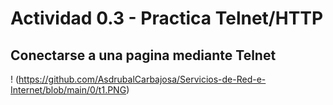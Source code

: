 # Actividad 0.3 - Practica Telnet/HTTP
## Conectarse a una pagina mediante Telnet
! (https://github.com/AsdrubalCarbajosa/Servicios-de-Red-e-Internet/blob/main/0/t1.PNG)
